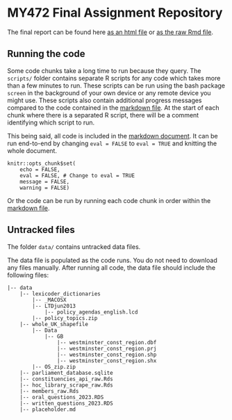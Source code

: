 # MY472 Final Assignment Repository 

The final report can be found here [as an html file](report.html) or [as the raw Rmd file](report.Rmd). 

## Running the code

Some code chunks take a long time to run because they query. The `scripts/` folder contains separate R scripts for any code which takes more than a few minutes to run. These scripts can be run using the bash package `screen` in the background of your own device or any remote device you might use. These scripts also contain additional progress messages compared to the code contained in the [markdown file](report.Rmd). At the start of each chunk where there is a separated R script, there will be a comment identifying which script to run.

This being said, all code is included in the [markdown document](report.Rmd). It can be run end-to-end by changing `eval = FALSE` to `eval = TRUE` and knitting the whole document. 

```{r}
knitr::opts_chunk$set(
    echo = FALSE, 
    eval = FALSE, # Change to eval = TRUE
    message = FALSE, 
    warning = FALSE)

```

Or the code can be run by running each code chunk in order within the [markdown file](report.Rmd). 

## Untracked files

The folder `data/` contains untracked data files. 

The data file is populated as the code runs. You do not need to download any files manually.  After running all code, the data file should include the following files: 

```
|-- data 
    |-- lexicoder_dictionaries
        |-- _MACOSX
        |-- LTDjun2013
            |-- policy_agendas_english.lcd
        |-- policy_topics.zip
    |-- whole_UK_shapefile
        |-- Data
            |-- GB 
                |-- westminster_const_region.dbf
                |-- westminster_const_region.prj
                |-- westminster_const_region.shp
                |-- westminster_const_region.shx
        |-- OS_zip.zip
    |-- parliament_database.sqlite 
    |-- constituencies_api_raw.Rds
    |-- hoc_library_scrape_raw.Rds
    |-- members_raw.Rds
    |-- oral_questions_2023.RDS
    |-- written_questions_2023.RDS
    |-- placeholder.md

```
